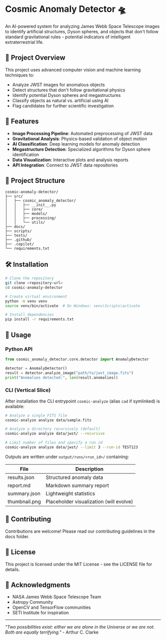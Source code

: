 # Cosmic Anomaly Detector 🛸

An AI-powered system for analyzing James Webb Space Telescope images to identify artificial structures, Dyson spheres, and objects that don't follow standard gravitational rules - potential indicators of intelligent extraterrestrial life.

## 🎯 Project Overview

This project uses advanced computer vision and machine learning techniques to:

- Analyze JWST images for anomalous objects
- Detect structures that don't follow gravitational physics
- Identify potential Dyson spheres and megastructures
- Classify objects as natural vs. artificial using AI
- Flag candidates for further scientific investigation

## 🚀 Features

- **Image Processing Pipeline**: Automated preprocessing of JWST data
- **Gravitational Analysis**: Physics-based validation of object motion
- **AI Classification**: Deep learning models for anomaly detection
- **Megastructure Detection**: Specialized algorithms for Dyson sphere identification
- **Data Visualization**: Interactive plots and analysis reports
- **API Integration**: Connect to JWST data repositories

## 📁 Project Structure

```
cosmic-anomaly-detector/
├── src/
│   ├── cosmic_anomaly_detector/
│   │   ├── __init__.py
│   │   ├── core/
│   │   ├── models/
│   │   ├── processing/
│   │   └── utils/
├── docs/
├── scripts/
├── tests/
├── .github/
├── .copilot/
└── requirements.txt
```

## 🛠️ Installation

```bash
# Clone the repository
git clone <repository-url>
cd cosmic-anomaly-detector

# Create virtual environment
python -m venv venv
source venv/bin/activate  # On Windows: venv\Scripts\activate

# Install dependencies
pip install -r requirements.txt
```

## 🔬 Usage

### Python API

```python
from cosmic_anomaly_detector.core.detector import AnomalyDetector

detector = AnomalyDetector()
result = detector.analyze_image("path/to/jwst_image.fits")
print("Anomalies detected:", len(result.anomalies))
```

### CLI (Vertical Slice)

After installation the CLI entrypoint `cosmic-analyze` (alias `cad` if symlinked) is available:

```bash
# Analyze a single FITS file
cosmic-analyze analyze data/sample.fits

# Analyze a directory recursively (default)
cosmic-analyze analyze data/jwst/ --recursive

# Limit number of files and specify a run id
cosmic-analyze analyze data/jwst/ --limit 3 --run-id TEST123
```

Outputs are written under `output/runs/<run_id>/` containing:

| File | Description |
|------|-------------|
| results.json | Structured anomaly data |
| report.md | Markdown summary report |
| summary.json | Lightweight statistics |
| thumbnail.png | Placeholder visualization (will evolve) |

## 🤝 Contributing

Contributions are welcome! Please read our contributing guidelines in the docs folder.

## 📄 License

This project is licensed under the MIT License - see the LICENSE file for details.

## 🙏 Acknowledgments

- NASA James Webb Space Telescope Team
- Astropy Community
- OpenCV and TensorFlow communities
- SETI Institute for inspiration

---

*"Two possibilities exist: either we are alone in the Universe or we are not. Both are equally terrifying."* - Arthur C. Clarke

